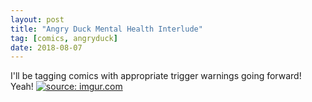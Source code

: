 ```yaml
---
layout: post
title: "Angry Duck Mental Health Interlude"
tag: [comics, angryduck]
date: 2018-08-07
---
```


I'll be tagging comics with appropriate trigger warnings going forward! Yeah!  <!-- #43 -->
[![](https://i.imgur.com/E2yD2YG.jpg "source: imgur.com")](https://i.imgur.com/E2yD2YG.jpg)
